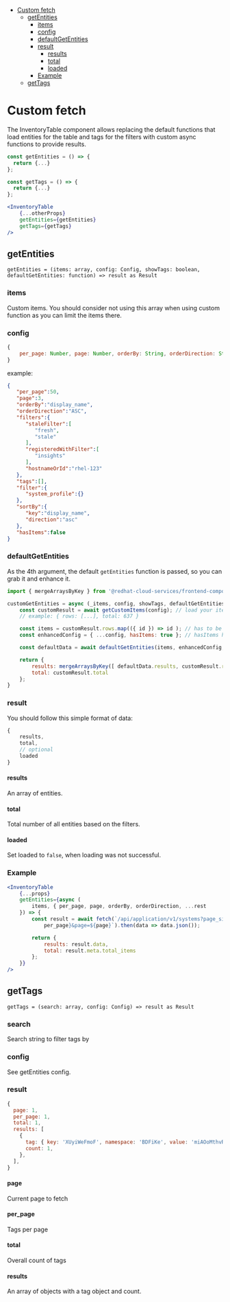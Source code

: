 - [Custom fetch](#custom-fetch)
  - [getEntities](#getentities)
    - [items](#items)
    - [config](#config)
    - [defaultGetEntities](#defaultgetentities)
    - [result](#result)
      - [results](#results)
      - [total](#total)
      - [loaded](#loaded)
    - [Example](#example)
  - [getTags](#gettags)

# Custom fetch

The InventoryTable component allows replacing the default functions that load entities for the table and tags for the filters with custom async functions to provide results.

```jsx
const getEntities = () => {
  return {...}
};

const getTags = () => {
  return {...}
};

<InventoryTable
    {...otherProps}
    getEntities={getEntities}
    getTags={getTags}
/>
```

## getEntities

```tsx
getEntities = (items: array, config: Config, showTags: boolean, defaultGetEntities: function) => result as Result
```

### items

Custom items. You should consider not using this array when using custom function as you can limit the items there.

### config

```jsx
{
    per_page: Number, page: Number, orderBy: String, orderDirection: String, filters: Filters
}
```

example:

```json
{
   "per_page":50,
   "page":3,
   "orderBy":"display_name",
   "orderDirection":"ASC",
   "filters":{
      "staleFilter":[
         "fresh",
         "stale"
      ],
      "registeredWithFilter":[
         "insights"
      ],
      "hostnameOrId":"rhel-123"
   },
   "tags":[],
   "filter":{
      "system_profile":{}
   },
   "sortBy":{
      "key":"display_name",
      "direction":"asc"
   },
   "hasItems":false
}
```

### defaultGetEntities

As the 4th argument, the default `getEntities` function is passed, so you can grab it and enhance it.

```jsx
import { mergeArraysByKey } from '@redhat-cloud-services/frontend-components-utilities/helpers';

customGetEntities = async (_items, config, showTags, defaultGetEntities) => {
    const customResult = await getCustomItems(config); // load your items and data
    // example: { rows: [...], total: 637 }

    const items = customResult.rows.map(({ id }) => id ); // has to be an array of IDs
    const enhancedConfig = { ...config, hasItems: true }; // hasItems have to be set to true

    const defaultData = await defaultGetEntities(items, enhancedConfig, showTags); // get default data for your items from inventory API

    return {
        results: mergeArraysByKey([ defaultData.results, customResult.rows ]) // merge common data and your data based on their ids (you can also use your own solution)
        total: customResult.total
    };
}
```

### result

You should follow this simple format of data:

```jsx
{
    results,
    total,
    // optional
    loaded
}
```

#### results

An array of entities.

#### total

Total number of all entities based on the filters.

#### loaded

Set loaded to `false`, when loading was not successful.

### Example

```jsx
<InventoryTable
    {...props}
    getEntities={async (
        items, { per_page, page, orderBy, orderDirection, ...rest
    }) => {
        const result = await fetch(`/api/application/v1/systems?page_size=${
            per_page}&page=${page}`).then(data => data.json());

        return {
            results: result.data,
            total: result.meta.total_items
        };
    }}
/>
```

## getTags

```tsx
getTags = (search: array, config: Config) => result as Result
```

### search

Search string to filter tags by

### config

See getEntities config.

### result

```js
{
  page: 1,
  per_page: 1,
  total: 1,
  results: [
    {
      tag: { key: 'XUyiWeFmoF', namespace: 'BDFiKe', value: 'miAOoMthvR' },
      count: 1,
    },
  ],
}
```

#### page

Current page to fetch

#### per_page

Tags per page

#### total

Overall count of tags

#### results

An array of objects with a tag object and count.

